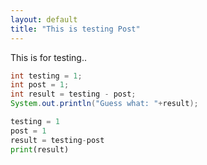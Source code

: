 ```yaml
---
layout: default
title: "This is testing Post"
---
```


This is for testing..  


```java
int testing = 1;
int post = 1;
int result = testing - post;
System.out.println("Guess what: "+result);
```

```python
testing = 1
post = 1
result = testing-post
print(result)
```
